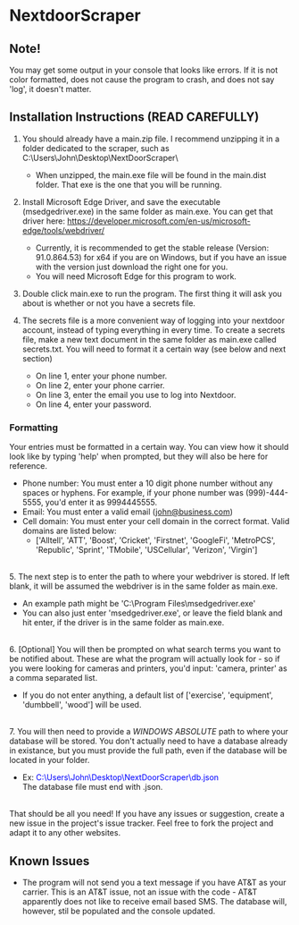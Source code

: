 # NextdoorScraper
## Note!
You may get some output in your console that looks like errors. If it is not color formatted, does not cause the program to crash, and does not say 'log', it doesn't matter.

## Installation Instructions (READ CAREFULLY)
1. You should already have a main.zip file. I recommend unzipping it in a folder dedicated to the scraper, such as C:\Users\John\Desktop\NextDoorScraper\
   * When unzipped, the main.exe file will be found in the main.dist folder. That exe is the one that you will be running.

2. Install Microsoft Edge Driver, and save the executable (msedgedriver.exe) in the same folder as main.exe. You can get that driver here: https://developer.microsoft.com/en-us/microsoft-edge/tools/webdriver/
   * Currently, it is recommended to get the stable release (Version: 91.0.864.53) for x64 if you are on Windows, but if you have an issue with the version just download the right one for you.
   * You will need Microsoft Edge for this program to work.

3. Double click main.exe to run the program. The first thing it will ask you about is whether or not you have a secrets file.
4. The secrets file is a more convenient way of logging into your nextdoor account, instead of typing everything in every time. To create a secrets file, make a new text document in the same folder as main.exe called secrets.txt. You will need to format it a certain way (see below and next section)
    * On line 1, enter your phone number. 
    * On line 2, enter  your phone carrier. 
    * On line 3, enter the email you use to log into Nextdoor. 
    * On line 4, enter your password. 

### Formatting
Your entries must be formatted in a certain way. You can view how it should look like by typing 'help' when prompted, but they will also be here for reference.
* Phone number: You must enter a 10 digit phone number without any spaces or hyphens. For example, if your phone number was (999)-444-5555, you'd enter it as 9994445555.
* Email: You must enter a valid email (john@business.com)
* Cell domain: You must enter your cell domain in the correct format. Valid domains are listed below: 
  * ['Alltell', 'ATT', 'Boost', 'Cricket', 'Firstnet', 'GoogleFi', 'MetroPCS', 'Republic', 'Sprint', 'TMobile',
         'USCellular', 'Verizon', 'Virgin']

<br/>5. The next step is to enter the path to where your webdriver is stored. If left blank, it will be assumed the webdriver is in the same folder as main.exe.
  * An example path might be 'C:\Program Files\msedgedriver.exe'
  * You can also just enter 'msedgedriver.exe', or leave the field blank and hit enter, if the driver is in the same folder as main.exe.

<br/>6. [Optional] You will then be prompted on what search terms you want to be notified about. These are what the program will actually look for - so if you were looking for cameras and printers, you'd input: 'camera, printer' as a comma separated list. 
  * If you do not enter anything, a default list of ['exercise', 'equipment', 'dumbbell', 'wood'] will be used.

<br/>7. You will then need to provide a *_WINDOWS ABSOLUTE_* path to where your database will be stored. You don't actually need to have a database already in existance, but you must provide the full path, even
 if the database will be located in your folder. 
   * Ex: <span style="color:blue">C:\Users\John\Desktop\NextDoorScraper\db.json</span>
<br/>The database file must end with .json. 

<br/>That should be all you need! If you have any issues or suggestion, create a new issue in the project's issue tracker. Feel free to fork the project and adapt it to any other websites.

## Known Issues
* The program will not send you a text message if you have AT&T as your carrier. This is an AT&T issue, not an issue with the code - AT&T apparently does not like to receive email based SMS. The database will, however, stil be populated and the console updated.

